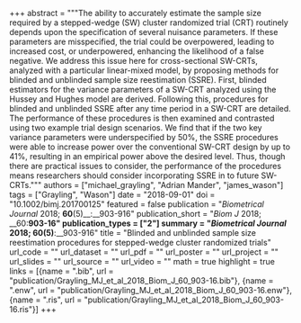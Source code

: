+++
abstract = """The ability to accurately estimate the sample size required by a stepped-wedge (SW) cluster randomized trial (CRT) routinely depends upon the specification of several nuisance parameters. If these parameters are misspecified, the trial could be overpowered, leading to increased cost, or underpowered, enhancing the likelihood of a false negative. We address this issue here for cross-sectional SW-CRTs, analyzed with a particular linear-mixed model, by proposing methods for blinded and unblinded sample size reestimation (SSRE). First, blinded estimators for the variance parameters of a SW-CRT analyzed using the Hussey and Hughes model are derived. Following this, procedures for blinded and unblinded SSRE after any time period in a SW-CRT are detailed. The performance of these procedures is then examined and contrasted using two example trial design scenarios. We find that if the two key variance parameters were underspecified by 50%, the SSRE procedures were able to increase power over the conventional SW-CRT design by up to 41%, resulting in an empirical power above the desired level. Thus, though there are practical issues to consider, the performance of the procedures means researchers should consider incorporating SSRE in to future SW-CRTs."""
authors = ["michael_grayling", "Adrian Mander", "james_wason"]
tags = ["Grayling", "Wason"]
date = "2018-09-01"
doi = "10.1002/bimj.201700125"
featured = false
publication = "*Biometrical Journal* 2018; __60__(5)__:__903-916"
publication_short = "*Biom J* 2018; __60:__903-16"
publication_types = ["2"]
summary = "*Biometrical Journal* 2018; __60__(5)__:__903-916"
title = "Blinded and unblinded sample size reestimation procedures for stepped-wedge cluster randomized trials"
url_code = ""
url_dataset = ""
url_pdf = ""
url_poster = ""
url_project = ""
url_slides = ""
url_source = ""
url_video = ""
math = true
highlight = true
links = [{name = ".bib", url = "publication/Grayling_MJ_et_al_2018_Biom_J_60_903-16.bib"}, {name = ".enw", url = "publication/Grayling_MJ_et_al_2018_Biom_J_60_903-16.enw"}, {name = ".ris", url = "publication/Grayling_MJ_et_al_2018_Biom_J_60_903-16.ris"}]
+++
